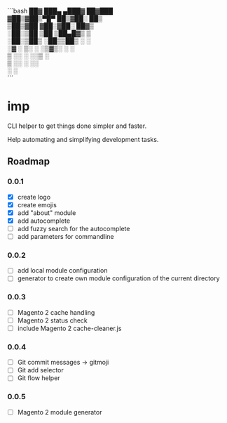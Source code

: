´´´bash
 ██▓ ███▄ ▄███▓ ██▓███   
▓██▒▓██▒▀█▀ ██▒▓██░  ██▒  
▒██▒▓██    ▓██░▓██░ ██▓▒  
░██░▒██    ▒██ ▒██▄█▓▒ ▒  
░██░▒██▒   ░██▒▒██▒ ░  ░  
░▓  ░ ▒░   ░  ░▒▓▒░ ░  ░  
 ▒ ░░  ░      ░░▒ ░  
 ▒ ░░      ░   ░░  
 ░         ░  
´´´

# imp

CLI helper to get things done simpler and faster.

Help automating and simplifying development tasks.

## Roadmap

### 0.0.1

- [x] create logo
- [x] create emojis
- [x] add "about" module
- [x] add autocomplete
- [ ] add fuzzy search for the autocomplete
- [ ] add parameters for commandline

### 0.0.2

- [ ] add local module configuration
- [ ] generator to create own module configuration of the current directory

### 0.0.3

- [ ] Magento 2 cache handling
- [ ] Magento 2 status check
- [ ] include Magento 2 cache-cleaner.js

### 0.0.4

- [ ] Git commit messages -> gitmoji
- [ ] Git add selector
- [ ] Git flow helper

### 0.0.5

- [ ] Magento 2 module generator